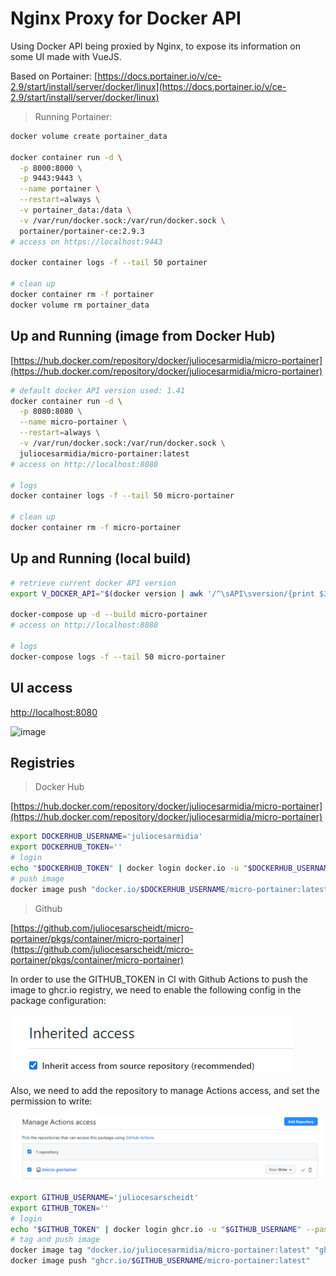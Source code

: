 # Nginx Proxy for Docker API

Using Docker API being proxied by Nginx, to expose its information on some UI made with VueJS.

Based on Portainer:
[https://docs.portainer.io/v/ce-2.9/start/install/server/docker/linux](https://docs.portainer.io/v/ce-2.9/start/install/server/docker/linux)

> Running Portainer:

```bash
docker volume create portainer_data

docker container run -d \
  -p 8000:8000 \
  -p 9443:9443 \
  --name portainer \
  --restart=always \
  -v portainer_data:/data \
  -v /var/run/docker.sock:/var/run/docker.sock \
  portainer/portainer-ce:2.9.3
# access on https://localhost:9443

docker container logs -f --tail 50 portainer

# clean up
docker container rm -f portainer
docker volume rm portainer_data
```

## Up and Running (image from Docker Hub)
[https://hub.docker.com/repository/docker/juliocesarmidia/micro-portainer](https://hub.docker.com/repository/docker/juliocesarmidia/micro-portainer)

```bash
# default docker API version used: 1.41
docker container run -d \
  -p 8080:8080 \
  --name micro-portainer \
  --restart=always \
  -v /var/run/docker.sock:/var/run/docker.sock \
  juliocesarmidia/micro-portainer:latest
# access on http://localhost:8080

# logs
docker container logs -f --tail 50 micro-portainer

# clean up
docker container rm -f micro-portainer
```

## Up and Running (local build)

```bash
# retrieve current docker API version
export V_DOCKER_API="$(docker version | awk '/^\sAPI\sversion/{print $3}')"

docker-compose up -d --build micro-portainer
# access on http://localhost:8080

# logs
docker-compose logs -f --tail 50 micro-portainer
```

## UI access

[http://localhost:8080](http://localhost:8080)

![image](./images/containers-page.png)

## Registries

> Docker Hub

[https://hub.docker.com/repository/docker/juliocesarmidia/micro-portainer](https://hub.docker.com/repository/docker/juliocesarmidia/micro-portainer)

```bash
export DOCKERHUB_USERNAME='juliocesarmidia'
export DOCKERHUB_TOKEN=''
# login
echo "$DOCKERHUB_TOKEN" | docker login docker.io -u "$DOCKERHUB_USERNAME" --password-stdin
# push image
docker image push "docker.io/$DOCKERHUB_USERNAME/micro-portainer:latest"
```

> Github

[https://github.com/juliocesarscheidt/micro-portainer/pkgs/container/micro-portainer](https://github.com/juliocesarscheidt/micro-portainer/pkgs/container/micro-portainer)

In order to use the GITHUB_TOKEN in CI with Github Actions to push the image to ghcr.io registry, we need to enable the following config in the package configuration:

![image](./images/github-package-config-inherit.PNG)

Also, we need to add the repository to manage Actions access, and set the permission to write:

![image](./images/github-package-config-actions.PNG)


```bash
export GITHUB_USERNAME='juliocesarscheidt'
export GITHUB_TOKEN=''
# login
echo "$GITHUB_TOKEN" | docker login ghcr.io -u "$GITHUB_USERNAME" --password-stdin
# tag and push image
docker image tag "docker.io/juliocesarmidia/micro-portainer:latest" "ghcr.io/$GITHUB_USERNAME/micro-portainer:latest"
docker image push "ghcr.io/$GITHUB_USERNAME/micro-portainer:latest"
```
